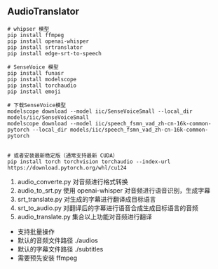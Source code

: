 ## AudioTranslator

```
# whipser 模型
pip install ffmpeg
pip install openai-whisper
pip install srtranslator
pip install edge-srt-to-speech

# SenseVoice 模型
pip install funasr
pip install modelscope
pip install torchaudio
pip install emoji

# 下载SenseVoice模型
modelscope download --model iic/SenseVoiceSmall --local_dir models/iic/SenseVoiceSmall
modelscope download --model iic/speech_fsmn_vad_zh-cn-16k-common-pytorch --local_dir models/iic/speech_fsmn_vad_zh-cn-16k-common-pytorch


# 或者安装最新稳定版（通常支持最新 CUDA）
pip install torch torchvision torchaudio --index-url https://download.pytorch.org/whl/cu124
```

1. audio_converte.py
    对音频进行格式转换
2. audio_to_srt.py
    使用 openai-whisper 对音频进行语音识别，生成字幕
3. srt_translate.py
    对生成的字幕进行翻译成目标语言
4. srt_to_audio.py
    对翻译后的字幕进行语音合成生成目标语言的音频
5. audio_translate.py
    集合以上功能对音频进行翻译

* 支持批量操作
* 默认的音频文件路径 ./audios
* 默认的字幕文件路径 ./subtitles
* 需要预先安装 ffmpeg

  